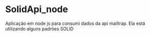 # SolidApi_node
Aplicação em node js para consumi dados da api mailtrap. Ela está utilizando alguns padrões SOLID
